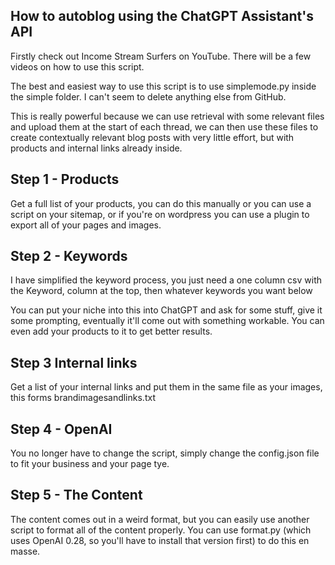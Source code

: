 ## How to autoblog using the ChatGPT Assistant's API

Firstly check out Income Stream Surfers on YouTube. There will be a few videos on how to use this script.

The best and easiest way to use this script is to use simplemode.py inside the simple folder. I can't seem to delete anything else from GitHub.

This is really powerful because we can use retrieval with some relevant files and upload them at the start of each thread, we can then use these files to create contextually relevant blog posts with very little effort, but with products and internal links already inside.

## Step 1 - Products

Get a full list of your products, you can do this manually or you can use a script on your sitemap, or if you're on wordpress you can use a plugin to export all of your pages and images. 

## Step 2 - Keywords

I have simplified the keyword process, you just need a one column csv with the Keyword, column at the top, then whatever keywords you want below

You can put your niche into this into ChatGPT and ask for some stuff, give it some prompting, eventually it'll come out with something workable. You can even add your products to it to get better results. 

## Step 3 Internal links

Get a list of your internal links and put them in the same file as your images, this forms brandimagesandlinks.txt

## Step 4 - OpenAI 

You no longer have to change the script, simply change the config.json file to fit your business and your page tye.

## Step 5 - The Content

The content comes out in a weird format, but you can easily use another script to format all of the content properly. You can use format.py (which uses OpenAI 0.28, so you'll have to install that version first) to do this en masse.



